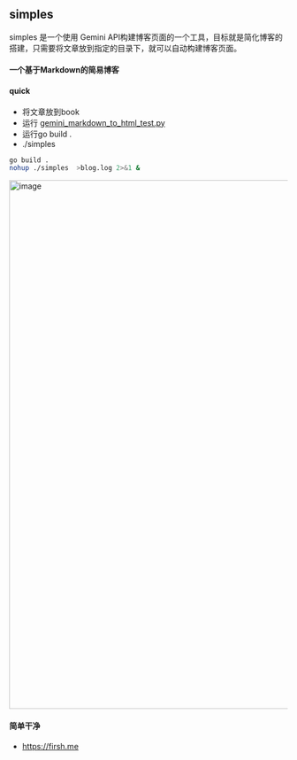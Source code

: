 ## simples
simples 是一个使用 Gemini API构建博客页面的一个工具，目标就是简化博客的搭建，只需要将文章放到指定的目录下，就可以自动构建博客页面。


#### 一个基于Markdown的简易博客


#### quick 

* 将文章放到book
* 运行 [gemini_markdown_to_html_test.py](gemini_markdown_to_html_test.py)
* 运行go build .
* ./simples 


```bash
go build .
nohup ./simples  >blog.log 2>&1 &
```

<img width="955" alt="image" src="https://github.com/user-attachments/assets/089f26a6-69bf-4fa1-90b6-68f5517ef65a">



#### 简单干净

* https://firsh.me
